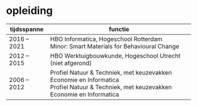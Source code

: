 # opleiding

|    tijdsspanne   | functie |
| ----------- | ----------- |
| 2016 – 2021 | HBO Informatica, Hogeschool Rotterdam <br> Minor: Smart Materials for Behavioural Change|
| 2012 – 2015 | HBO Werktuigbouwkunde, Hogeschool Utrecht <br> (niet afgerond) |
| 2006 – 2012 | Profiel Natuur & Techniek, met keuzevakken Economie en Informatica <br> Profiel Natuur & Techniek, met keuzevakken Economie en Informatica |
